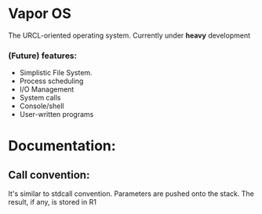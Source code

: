 Vapor OS
===
The URCL-oriented operating system.
Currently under **heavy** development

### (Future) features:
- Simplistic File System.
- Process scheduling
- I/O Management
- System calls
- Console/shell
- User-written programs


# Documentation:

## Call convention:
It's similar to stdcall convention.
Parameters are pushed onto the stack.
The result, if any, is stored in R1
